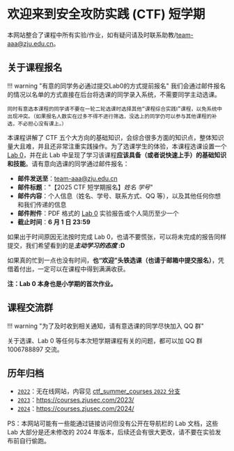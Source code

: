 # 欢迎来到安全攻防实践 (CTF) 短学期

本网站整合了课程中所有实验/作业，如有疑问请及时联系助教/<team-aaa@zju.edu.cn>。

## 关于课程报名

!!! warning "有意的同学务必通过提交Lab0的方式提前报名"
    我们会通过邮件报名的情况以名单的方式直接在后台将选课的同学录入系统，不需要同学主动选课。
    
    同时有意选本课程的同学请不要在一轮二轮选课时选择其他“课程综合实践Ⅰ”课程，以免系统中出现冲突。（如果报名人数实在过多不得不进行筛选，没选上的同学仍可以参与其他课程的补选，不必担心没有课上。）

本课程讲解了 CTF 五个大方向的基础知识，会综合很多方面的知识点，整体知识量大且难，并且还非常注重实践操作。为了选课学生的体验，本课程选课设置一个 [Lab 0](intro/lab0.md)，并在此 Lab 中呈现了学习该课程**应该具备（或者说快速上手）的基础知识和技能**。请有意向选课的同学通过邮件报名：

- **邮件发送至**：<team-aaa@zju.edu.cn>
- **邮件标题**："【2025 CTF 短学期报名】*姓名* *学号*"
- **邮件内容**：个人信息（姓名、学号、联系方式、QQ 等），以及其他任何你想和我们传递的信息
- **邮件附件**：PDF 格式的 [Lab 0](intro/lab0.md) 实验报告或个人简历至少一个
- **截止时间**：**6 月 1 日 23:59**

如果出于时间原因无法按时完成 Lab 0，也请不要慌张，可以将未完成的报告同样提交，我们希望看到的是***主动学习的态度* :D**

如果真的忙到一点也没有时间，**也“欢迎”头铁选课（也请于邮箱中提交报名）**，凭借着付出，一定可以在课程中得到满满收获。

**注：Lab 0 本身也是小学期的首次作业。**

<!-- ## 关于课程补选

在已经截止时间（**6月11日**）后仍想参与补选课程的同学，请于考试周前的（**6月19日中午12点**）通过邮件提交课程报名；细节同上所述。补选期间的名额更加有限，故我们将同样根据提交的报告/简历进行筛选，请补选的同学考虑做 [Lab 0](intro/lab0.md) 时的体验做补选决定。 -->

## 课程交流群

!!! warning "为了及时收到相关通知，请有意选课的同学尽快加入 QQ 群"

关于选课、Lab 0 等任何与本次短学期课程有关的问题，都可以加 QQ 群 1006788897 交流。


## 历年归档

- [`2022`](https://github.com/team-s2/ctf_summer_courses/tree/2022)：无在线网站，内容见 [ctf_summer_courses `2022` 分支](https://github.com/team-s2/ctf_summer_courses/tree/2022)
- [`2023`](https://github.com/team-s2/ctf_summer_courses/tree/2023)：<https://courses.zjusec.com/2023/>
- [`2024`](https://github.com/team-s2/ctf_summer_courses/tree/2024)：<https://courses.zjusec.com/2024/>

PS：本网站可能有一些能通过链接访问但没有公开在导航栏的 Lab 文档，这些 Lab 大部分是还未修改的 2024 年版本，后续还会有很大更改，请不要在实验发布前自行偷跑。